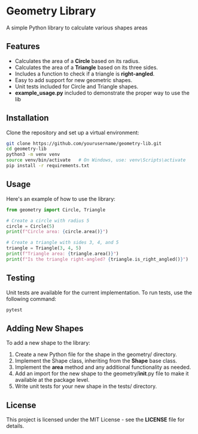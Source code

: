 # Geometry Library

A simple Python library to calculate various shapes areas


## Features
- Calculates the area of a **Circle** based on its radius.
- Calculates the area of a **Triangle** based on its three sides.
- Includes a function to check if a triangle is **right-angled**.
- Easy to add support for new geometric shapes.
- Unit tests included for Circle and Triangle shapes.
- **example_usage.py** included to demonstrate the proper way to use the lib

## Installation

Clone the repository and set up a virtual environment:

```bash
git clone https://github.com/yourusername/geometry-lib.git
cd geometry-lib
python3 -m venv venv
source venv/bin/activate   # On Windows, use: venv\Scripts\activate
pip install -r requirements.txt
```

## Usage
Here's an example of how to use the library:

```python
from geometry import Circle, Triangle

# Create a circle with radius 5
circle = Circle(5)
print(f"Circle area: {circle.area()}")

# Create a triangle with sides 3, 4, and 5
triangle = Triangle(3, 4, 5)
print(f"Triangle area: {triangle.area()}")
print(f"Is the triangle right-angled? {triangle.is_right_angled()}")
```

## Testing
Unit tests are available for the current implementation. To run tests, use the following command:
```bash
pytest
```

## Adding New Shapes
To add a new shape to the library:
1. Create a new Python file for the shape in the geometry/ directory.
2. Implement the Shape class, inheriting from the **Shape** base class.
3. Implement the **area** method and any additional functionality as needed.
4. Add an import for the new shape to the geometry/__init__.py file to make it available at the package level.
5. Write unit tests for your new shape in the tests/ directory.

## License
This project is licensed under the MIT License - see the **LICENSE** file for details.